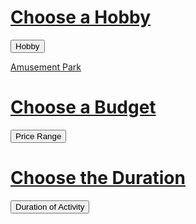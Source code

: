 <!--- This section is Cascading Style Sheet (CSS) and applies to HTML -->
<style>
/* "row style" is flexible size and aligns pictures in center */
.row {
  align-items: center;
  display: flex;
}

/* "column style" is one-third of the width with padding */
.column {
  flex: 33.33%;
  padding: 5px;
}

.hobbies {
  position: fixed;
  right: 400px;
  top: 10px;
}

.budgets {
  position: relative;
  right: 300px;
}

.durations {
  position: relative;
  right: 700px;
}

.hobby {
  position: relative;
}

.budget {
  position: relative;
}

.duration {
  position: relative;
}

</style>



<h1 id="hobbies"><u>Choose a Hobby</u></h1>
<div class="hobby">
  <button onclick="myFunction()" class="dropbtn">Hobby</button>
  <div id="myDropdown" class="dropdown-content">
   <p><a href="#">Amusement Park</a></p>
  </div>
</div>


<h1 id="budgets"><u>Choose a Budget</u></h1>
<div class="budget">
  <button onclick="myFunction()" class="dropbtn">Price Range</button>
  <div id="myDropdown" class="dropdown-content">
  </div>
</div>

<h1 id="durations"><u>Choose the Duration</u></h1>
<div class="duration">
  <button onclick="myFunction()" class="dropbtn">Duration of Activity</button>
  <div id="myDropdown" class="dropdown-content">
  </div>
</div>

<script>
/* When the user clicks on the button, 
toggle between hiding and showing the dropdown content */
function myFunction() {
  document.getElementById("myDropdown").classList.toggle("show");
}

// Close the dropdown if the user clicks outside of it
window.onclick = function(event) {
  if (!event.target.matches('.dropbtn')) {
    var dropdowns = document.getElementsByClassName("dropdown-content");
    var i;
    for (i = 0; i < dropdowns.length; i++) {
      var openDropdown = dropdowns[i];
      if (openDropdown.classList.contains('show')) {
        openDropdown.classList.remove('show');
      }
    }
  }
}

</script>
